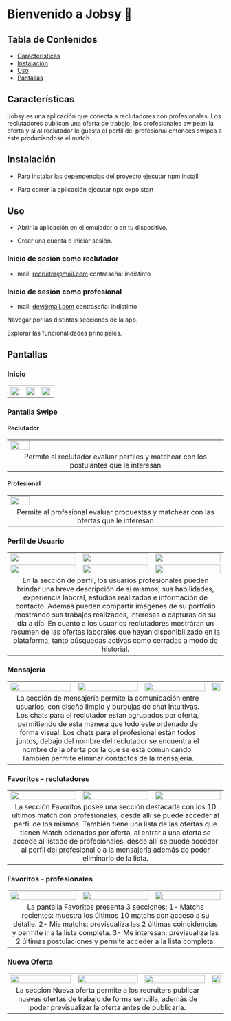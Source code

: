 # Bienvenido a Jobsy 👋

## Tabla de Contenidos

- [Características](#características)
- [Instalación](#instalación)
- [Uso](#uso)
- [Pantallas](#pantallas)

## Características

Jobsy es una aplicación que conecta a reclutadores con profesionales.
Los reclutadores publican una oferta de trabajo, los profesionales swipean la oferta y si al reclutador le guasta el perfil del profesional entonces swipea a este produciendose el match.

## Instalación

- Para instalar las dependencias del proyecto ejecutar
  npm install

- Para correr la aplicación ejecutar
  npx expo start

## Uso

- Abrir la aplicación en el emulador o en tu dispositivo.

- Crear una cuenta o iniciar sesión.

### Inicio de sesión como reclutador

- mail: recruiter@mail.com
  contraseña: indistinto

### Inicio de sesión como profesional

- mail: dev@mail.com
  contraseña: indistinto

Navegar por las distintas secciones de la app.

Explorar las funcionalidades principales.

## Pantallas

### Inicio

<table>
  <tr>
    <td><img src="./public/img/login-1.jpeg" width="100%"/></td>
    <td><img src="./public/img/login-2.jpeg" width="100%"/></td>
    <td><img src="./public/img/login-3.jpeg" width="100%"/></td>
  </tr>
</table>

### Pantalla Swipe

#### Reclutador

<table>
  <tr>
    <td><img src="./public/img/swipe-recruiter.jpeg" width="30%"/></td>
   
   </tr>
   <tr>
    <td colspan="3" align="center">
     Permite al reclutador evaluar perfiles y matchear con los postulantes que le interesan 
    </td>
  </tr>
</table>

#### Profesional

<table>
  <tr>
    <td><img src="./public/img/swipe-candidate.jpeg" width="30%"/></td>
   
   </tr>
   <tr>
    <td colspan="3" align="center">
     Permite al profesional evaluar propuestas  y matchear con las ofertas que le interesan 
    </td>
  </tr>
</table>

### Perfil de Usuario

<table>
  <tr>
    <td><img src="./public/img/Perfil-propio-profesional-1.png" width="100%"/></td>
    <td><img src="./public/img/Perfil-propio-profesional-2.png" width="100%"/></td>
    <td><img src="./public/img/Perfil-ajeno-profesional-portfolio.png" width="100%"/></td>
  </tr>
  <tr>
    <td><img src="./public/img/Perfil-propio-reclutador-1.png" width="100%"/></td>
    <td><img src="./public/img/Perfil-ajeno-profesional-1.png" width="100%"/></td>
    <td><img src="./public/img/Perfil-ajeno-profesional-2.png" width="100%"/></td>
  </tr>
  <tr>
    <td colspan="3" align="center">
     En la sección de perfil, los usuarios profesionales pueden brindar una breve descripción de sí mismos, sus habilidades, experiencia laboral, estudios realizados e información de contacto. Además pueden compartir imágenes de su portfolio mostrando sus trabajos realizados, intereses o capturas de su día a día. En cuanto a los usuarios reclutadores mostráran un resumen de las ofertas laborales que hayan disponibilizado en la plataforma, tanto búsquedas activas como cerradas a modo de historial.
    </td>
  </tr>
</table>

### Mensajería

<table>
  <tr>
    <td><img src="./public/img/mensajes_1.png" width="100%"/></td>
    <td><img src="./public/img/mensajes_2.png" width="100%"/></td>
    <td><img src="./public/img/mensajes_3.png" width="100%"/></td>
     <td><img src="./public/img/mensajes_4.png" width="100%"/></td>

  </tr>
  <tr>
    <td colspan="3" align="center">
      La sección de mensajería permite la comunicación entre usuarios, con diseño limpio y burbujas de chat intuitivas.
      Los chats para el reclutador estan agrupados por oferta, permitiendo de esta manera que todo este ordenado de forma visual.
      Los chats para el profesional están todos juntos, debajo del nombre del reclutador se encuentra el nombre de la oferta por la que se esta comunicando.
      También permite eliminar contactos de la mensajería.
    </td>
  </tr>
</table>

### Favoritos - reclutadores

<table>
  <tr>
    <td><img src="./public/img/favoritos_1.png" width="100%"/></td>
    <td><img src="./public/img/favoritos_2.png" width="100%"/></td>
    <td><img src="./public/img/favoritos_3.png" width="100%"/></td>
    
  </tr>
  <tr>
    <td colspan="3" align="center">
      La sección Favoritos posee una sección destacada con los 10 últimos match con profesionales, desde allí se puede acceder al perfil de los mismos.
      También tiene una lista de las ofertas que tienen Match odenados por oferta, al entrar a una oferta se accede al listado de profesionales, desde allí se puede acceder al perfil del profesional o a la mensajería además de poder eliminarlo de la lista.
    </td>
  </tr>
</table>

### Favoritos - profesionales

<table>
  <tr>
    <td><img src="./public/img/favoritos_profesionales_1.png" width="100%"/></td>
    <td><img src="./public/img/favoritos_profesionales_2.png" width="100%"/></td>
    <td><img src="./public/img/favoritos_profesionales_3.png" width="100%"/></td>
    
  </tr>
  <tr>
    <td colspan="3" align="center">
    La pantalla Favoritos presenta 3 secciones: 
      1- Matchs recientes: muestra los últimos 10 matchs con acceso a su detalle.
      2- Mis matchs: previsualiza las 2 últimas coincidencias y permite ir a la lista completa.
      3- Me interesan: previsualiza las 2 últimas postulaciones y permite acceder a la lista completa.
  </td>

  </tr>
</table>

### Nueva Oferta

<table>
  <tr>
    <td><img src="./public/img/nueva_oferta_1.png" width="100%"/></td>
    <td><img src="./public/img/nueva_oferta_2.png" width="100%"/></td>
    <td><img src="./public/img/nueva_oferta_3.png" width="100%"/></td>
    <td><img src="./public/img/nueva_oferta_4.png" width="100%"/></td>
   
    
  </tr>
  <tr>
    <td colspan="3" align="center">
      La sección Nueva oferta permite a los recruiters publicar nuevas ofertas de trabajo de forma sencilla, además de poder previsualizar la oferta antes de publicarla.
    </td>
  </tr>
</table>
